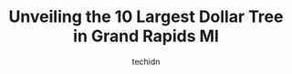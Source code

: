 ---
layout: ampstory
image: https://i0.wp.com/www.depkes.org/wp-content/uploads/2023/06/dollar-tree-0-in-grand-rapids-mi-1685966957.jpeg?resize=640,853
author: techidn
featured: false
description: Discover the impressive array of Dollar Tree options in Grand Rapids MI, where you can find 10 of the largest Dollar Tree establishments in the area. From renowned classics to hidden gems, G
title: Unveiling the 10 Largest Dollar Tree in Grand Rapids MI
cover:
   title: Unveiling the 10 Largest Dollar Tree in Grand Rapids MI
   subtitle: Rickpate
   background: https://www.depkes.org/wp-content/uploads/2023/06/dollar-tree-0-in-grand-rapids-mi-1685966957.jpeg

pages: 
 - layout: thirds
   top: <h1>#1 Dollar Tree</h1>
   bottom: "<p>This Dollar Tree is not as big as some, but they have a decent selection of items, at least the basics.  Sometimes they are out of items, but thats the same with other s</p>"
   background: https://www.depkes.org/wp-content/uploads/2023/06/dollar-tree-1-in-grand-rapids-mi-1685966957.jpeg
   backgroundblur: true
 - layout: thirds
   top: <h1>#2 Dollar Tree</h1>
   bottom: "<p>740 28th St SE, Grand Rapids, MI 49548, United States</p>"
   background: https://www.depkes.org/wp-content/uploads/2023/06/dollar-tree-2-in-grand-rapids-mi-1685966958.jpeg
   cta:
      link: https://www.depkes.org/blog/unveiling-the-10-largest-dollar-tree-in-grand-rapids-mi/
      text: Unveiling the 10 Largest Dollar Tree in Grand Rapids MI
 - layout: thirds
   top: <h1>#3 Dollar General</h1>
   bottom: "<p>363 State St SE, Grand Rapids, MI 49503, United States</p>"
   background: https://www.depkes.org/wp-content/uploads/2023/06/dollar-tree-3-in-grand-rapids-mi-1685966958.jpeg
   cta:
      link: https://www.depkes.org/blog/unveiling-the-10-largest-dollar-tree-in-grand-rapids-mi/
      text: Unveiling the 10 Largest Dollar Tree in Grand Rapids MI
 - layout: thirds
   top: <h1>#4 Dollar Tree</h1>
   bottom: "<p>3232 28th St SW, Grandville, MI 49418, United States</p>"
   background: https://images.unsplash.com/photo-1509114397022-ed747cca3f65?ixlib=rb-4.0.3&ixid=MnwxMjA3fDB8MHxwaG90by1wYWdlfHx8fGVufDB8fHx8&auto=format&fit=crop&w=640&h=853&q=80
   cta:
      link: https://www.depkes.org/blog/unveiling-the-10-largest-dollar-tree-in-grand-rapids-mi/
      text: Unveiling the 10 Largest Dollar Tree in Grand Rapids MI
 - layout: thirds
   top: <h1>#5 Dollar Tree</h1>
   bottom: "<p>4210 28th St SE, Kentwood, MI 49512, United States</p>"
   background: https://images.unsplash.com/photo-1567095761054-7a02e69e5c43?ixlib=rb-4.0.3&ixid=MnwxMjA3fDB8MHxwaG90by1wYWdlfHx8fGVufDB8fHx8&auto=format&fit=crop&w=640&h=853&q=80
   cta:
      link: https://www.depkes.org/blog/unveiling-the-10-largest-dollar-tree-in-grand-rapids-mi/
      text: Unveiling the 10 Largest Dollar Tree in Grand Rapids MI
 - layout: thirds
   top: <h1>#6 Dollar Tree</h1>
   bottom: "<p>2353 44th St SE, Grand Rapids, MI 49508, United States</p>"
   background: https://images.unsplash.com/photo-1524169358666-79f22534bc6e?ixlib=rb-4.0.3&ixid=MnwxMjA3fDB8MHxwaG90by1wYWdlfHx8fGVufDB8fHx8&auto=format&fit=crop&w=640&h=853&q=80
   cta:
      link: https://www.depkes.org/blog/unveiling-the-10-largest-dollar-tree-in-grand-rapids-mi/
      text: Unveiling the 10 Largest Dollar Tree in Grand Rapids MI
 - layout: thirds
   top: <h1>#7 Dollar Tree</h1>
   bottom: "<p>3500 Remembrance Rd NW F, Walker, MI 49534, United States</p>"
   background: https://images.unsplash.com/photo-1533998839656-76f5e4b2bccb?ixlib=rb-4.0.3&ixid=MnwxMjA3fDB8MHxwaG90by1wYWdlfHx8fGVufDB8fHx8&auto=format&fit=crop&w=640&h=853&q=80
   cta:
      link: https://www.depkes.org/blog/unveiling-the-10-largest-dollar-tree-in-grand-rapids-mi/
      text: Unveiling the 10 Largest Dollar Tree in Grand Rapids MI
 - layout: thirds
   middle: Continue reading...
   background: https://images.unsplash.com/photo-1534312527009-56c7016453e6?ixlib=rb-4.0.3&ixid=MnwxMjA3fDB8MHxwaG90by1wYWdlfHx8fGVufDB8fHx8&auto=format&fit=crop&w=640&h=853&q=80
   cta:
      link: https://www.depkes.org/blog/unveiling-the-10-largest-dollar-tree-in-grand-rapids-mi/
      text: Unveiling the 10 Largest Dollar Tree in Grand Rapids MI
      
---